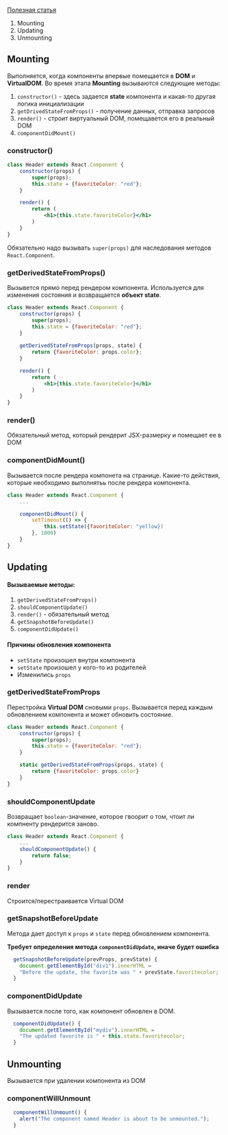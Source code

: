 [Полезная статья](https://www.w3schools.com/react/react_lifecycle.asp)

1. Mounting
2. Updating
3. Unmounting

## Mounting

Выполняется, когда компоненты впервые помещается в **DOM** и **VirtualDOM**. Во время этапа **Mounting** вызываются следующие методы:

1. `constructor()` - здесь задается **state** компонента и какая-то другая логика инициализации
2. `getDrivedStateFromProps()` - получение данных, отправка запросов
3. `render()` - строит виртуальный DOM, помещавется его в реальный DOM
4. `componentDidMount()`


### constructor()

```jsx
class Header extends React.Component {
	constructor(props) {
		super(props);
		this.state = {favoriteColor: "red"};
	}

	render() {
		return (
			<h1>{this.state.favoriteColor}</h1>
		)
	}
}
```

Обязательно надо вызывать `super(props)` для наследования методов `React.Component`.

### getDerivedStateFromProps()

Вызывется прямо перед рендером компонента. Используется для изменения состояния и возвращается **объект state**.

```jsx
class Header extends React.Component {
	constructor(props) {
		super(props);
		this.state = {favoriteColor: "red"};
	}
	
	getDerivedStateFromProps(props, state) {
		return {favoriteColor: props.color};
	}

	render() {
		return (
			<h1>{this.state.favoriteColor}</h1>
		)
	}
}
```


### render()

Обязательный метод, который рендерит JSX-размерку и помещает ее в DOM


### componentDidMount()

Вызывается после рендера компонета на странице. Какие-то действия, которые необходимо выполнятьь после рендера компонента.

```jsx
class Header extends React.Component {
	...

	componentDidMount() {
		setTimeout(() => {
			this.setState({favoriteColor: "yellow})
		}, 1000)
	}
}
```


## Updating

#### Вызываемые методы:
1. `getDerivedStateFromProps()`
2. `shouldComponentUpdate()`
3. `render()` - обязательный метод
4. `getSnapshotBeforeUpdate()`
5. `componentDidUpdate()`

#### Причины обновления компонента
- `setState` произошел внутри компонента
- `setState` произошел у кого-то из родителей
- Изменились `props`

### getDerivedStateFromProps

Перестройка **Virtual DOM**  сновыми `props`. Вызывается перед каждым обновлением компонента и может обновить состояние.

```jsx
class Header extends React.Component {
	constructor(props) {
		super(props);
		this.state = {favoriteColor: "red"};
	}

	static getDerivedStateFromProps(props, state) {
		return {favoriteColor: props.color}
	}
}
```


### shouldComponentUpdate

Возвращает `boolean`-значение, которое гвоорит о том, чтоит ли компненту рендерится заново. 

```jsx
class Header extends React.Component {
	...
	shouldComponentUpdate() {
		return false;
	}
}

```

### render 
Строится/перестраивается Virtual DOM

### getSnapshotBeforeUpdate

Метода дает доступ к `props` и `state` перед обновлением компонента.

**Требует определения метода `componentDidUpdate`, иначе будет ошибка**

```jsx
  getSnapshotBeforeUpdate(prevProps, prevState) {
    document.getElementById("div1").innerHTML =
    "Before the update, the favorite was " + prevState.favoritecolor;
  }
```

### componentDidUpdate

Вызывается после того, как компонент обновлен в DOM.  

```jsx
  componentDidUpdate() {
    document.getElementById("mydiv").innerHTML =
    "The updated favorite is " + this.state.favoritecolor;
  }
```


## Unmounting

Вызывается при удалении компонента из DOM

### componentWillUnmount

```jsx
  componentWillUnmount() {
    alert("The component named Header is about to be unmounted.");
  }
```